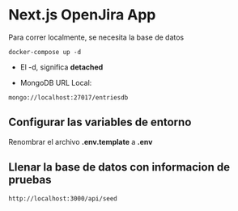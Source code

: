 # Next.js OpenJira App

Para correr localmente, se necesita la base de datos

```
docker-compose up -d
```

- El -d, significa **detached**

- MongoDB URL Local:

```
mongo://localhost:27017/entriesdb
```

## Configurar las variables de entorno

Renombrar el archivo **.env.template** a **.env**

## Llenar la base de datos con informacion de pruebas

```
http://localhost:3000/api/seed
```
